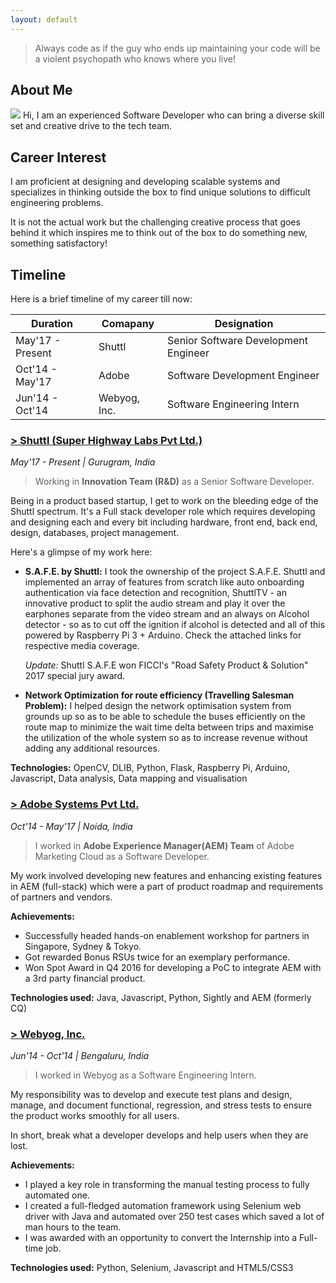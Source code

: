 ```yaml
---
layout: default
---
```


> Always code as if the guy who ends up maintaining your code will be a violent psychopath who knows where you live!

## About Me

<img class="profile-picture" src="https://media.licdn.com/dms/image/C5603AQE2bR5Dx55jgg/profile-displayphoto-shrink_200_200/0?e=1528387200&v=beta&t=5DzyTt4TzMSEHCb17KZLz16aA8wl1U_yUUn6GZEQaUc">
Hi, I am an experienced Software Developer who can bring a diverse skill set and creative drive to the tech team.

## Career Interest

I am proficient at designing and developing scalable systems and specializes in thinking outside the box to find unique solutions to difficult engineering problems. 

It is not the actual work but the challenging creative process that goes behind it which inspires me to think out of the box to do something new, something satisfactory!

## Timeline

Here is a brief timeline of my career till now:


Duration | Comapany | Designation
-----|-------|--------
May'17 - Present | Shuttl  | Senior Software Development Engineer
Oct'14 - May'17 | Adobe | Software Development Engineer
Jun'14 - Oct'14 | Webyog, Inc. | Software Engineering Intern

### [> Shuttl (Super Highway Labs Pvt Ltd.)](http://shuttl.com)

*May'17 - Present | Gurugram, India*

>Working in **Innovation Team (R&D)** as a Senior Software Developer.

Being in a product based startup, I get to work on the bleeding edge of the Shuttl spectrum. It's a Full stack developer role which requires developing and designing each and every bit including hardware, front end, back end, design, databases, project management. 

Here's a glimpse of my work here:

* **S.A.F.E. by Shuttl:**
I took the ownership of the project S.A.F.E. Shuttl and implemented an array of features from scratch like auto onboarding authentication via face detection and recognition, ShuttlTV - an innovative product to split the audio stream and play it over the earphones separate from the video stream and an always on Alcohol detector - so as to cut off the ignition if alcohol is detected and all of this powered by Raspberry Pi 3 + Arduino.
Check the attached links for respective media coverage.

    *Update:* Shuttl S.A.F.E won FICCI's "Road Safety Product & Solution" 2017 special jury award. 

* **Network Optimization for route efficiency (Travelling Salesman Problem):**
I helped design the network optimisation system from grounds up so as to be able to schedule the buses efficiently on the route map to minimize the wait time delta between trips and maximise the utilization of the whole system so as to increase revenue without adding any additional resources.

**Technologies:** OpenCV, DLIB, Python, Flask, Raspberry Pi, Arduino, Javascript, Data analysis, Data mapping and visualisation

### [> Adobe Systems Pvt Ltd.](https://www.adobe.com/in/)
*Oct'14 - May'17 | Noida, India*

> I worked in **Adobe Experience Manager(AEM) Team** of Adobe Marketing Cloud as a Software Developer.

My work involved developing new features and enhancing existing features in AEM (full-stack) which were a part of product roadmap and requirements of partners and vendors.

**Achievements:**
* Successfully headed hands-on enablement workshop for partners in Singapore, Sydney & Tokyo.
* Got rewarded Bonus RSUs twice for an exemplary performance.
* Won Spot Award in Q4 2016 for developing a PoC to integrate AEM with a 3rd party financial product.

**Technologies used:** Java, Javascript, Python, Sightly and AEM (formerly CQ)

### [> Webyog, Inc.](https://www.webyog.com/)

*Jun'14 - Oct'14 | Bengaluru, India*

> I worked in Webyog as a Software Engineering Intern.

My responsibility was to develop and execute test plans and design, manage, and document functional, regression, and stress tests to ensure the product works smoothly for all users.

In short, break what a developer develops and help users when they are lost.

**Achievements:**
* I played a key role in transforming the manual testing process to fully automated one.
* I created a full-fledged automation framework using Selenium web driver with Java and automated over 250 test cases which saved a lot of man hours to the team.
* I was awarded with an opportunity to convert the Internship into a Full-time job.

**Technologies used:** Python, Selenium, Javascript and HTML5/CSS3

